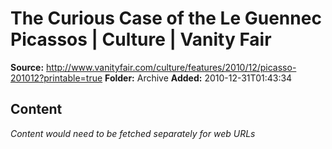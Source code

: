 # The Curious Case of the Le Guennec Picassos | Culture | Vanity Fair

**Source:** http://www.vanityfair.com/culture/features/2010/12/picasso-201012?printable=true
**Folder:** Archive
**Added:** 2010-12-31T01:43:34




## Content
*Content would need to be fetched separately for web URLs*

